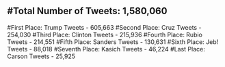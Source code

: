 #Total Number of Tweets: 1,580,060 
---
#First Place: Trump Tweets - 605,663
#Second Place: Cruz Tweets - 254,030
#Third Place: Clinton Tweets - 215,936
#Fourth Place: Rubio Tweets - 214,551
#Fifth Place: Sanders Tweets - 130,631
#Sixth Place: Jeb! Tweets - 88,018
#Seventh Place: Kasich Tweets - 46,224
#Last Place: Carson Tweets - 25,925
